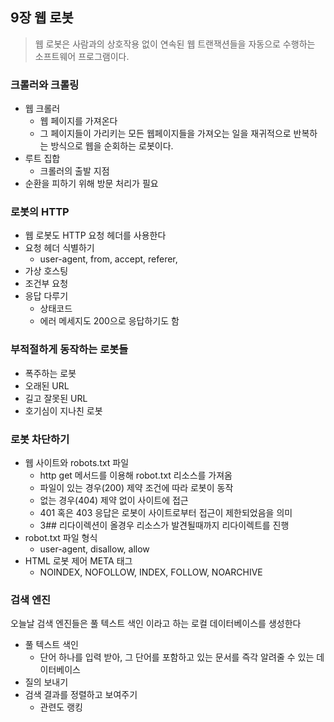 ## 9장 웹 로봇
> 웹 로봇은 사람과의 상호작용 없이 연속된 웹 트랜잭션들을 자동으로 수행하는 소프트웨어 프로그램이다.

### 크롤러와 크롤링
- 웹 크롤러
  - 웹 페이지를 가져온다
  - 그 페이지들이 가리키는 모든 웹페이지들을 가져오는 일을 재귀적으로 반복하는 방식으로 웹을 순회하는 로봇이다.
- 루트 집합
  - 크롤러의 출발 지점
- 순환을 피하기 위해 방문 처리가 필요

### 로봇의 HTTP
- 웹 로봇도 HTTP 요청 헤더를 사용한다
- 요청 헤더 식별하기
  - user-agent, from, accept, referer,
- 가상 호스팅
- 조건부 요청
- 응답 다루기
  - 상태코드
  - 에러 메세지도 200으로 응답하기도 함
### 부적절하게 동작하는 로봇들
- 폭주하는 로봇
- 오래된 URL
- 길고 잘못된 URL
- 호기심이 지나친 로봇

### 로봇 차단하기
- 웹 사이트와 robots.txt 파일
  - http get 메서드를 이용해 robot.txt 리소스를 가져옴
  - 파일이 있는 경우(200) 제약 조건에 따라 로봇이 동작
  - 없는 경우(404) 제약 없이 사이트에 접근
  - 401 혹은 403 응답은 로봇이 사이트로부터 접근이 제한되었음을 의미
  - 3## 리다이렉션이 올경우 리소스가 발견될때까지 리다이렉트를 진행
- robot.txt 파일 형식
  - user-agent, disallow, allow
- HTML 로봇 제어 META 태그
  - NOINDEX, NOFOLLOW, INDEX, FOLLOW, NOARCHIVE

### 검색 엔진
오늘날 검색 엔진들은 풀 텍스트 색인 이라고 하는 로컬 데이터베이스를 생성한다
- 풀 텍스트 색인
  - 단어 하나를 입력 받아, 그 단어를 포함하고 있는 문서를 즉각 알려줄 수 있는 데이터베이스
- 질의 보내기
- 검색 결과를 정렬하고 보여주기
  - 관련도 랭킹